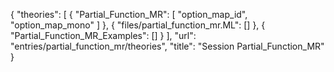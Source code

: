 {
    "theories": [
        {
            "Partial_Function_MR": [
                "option_map_id",
                "option_map_mono"
            ]
        },
        {
            "files/partial_function_mr.ML": []
        },
        {
            "Partial_Function_MR_Examples": []
        }
    ],
    "url": "entries/partial_function_mr/theories",
    "title": "Session Partial_Function_MR"
}